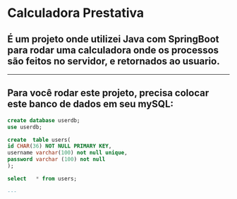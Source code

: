# Calculadora Prestativa

## É um projeto onde utilizei Java com SpringBoot para rodar uma calculadora onde os processos são feitos no servidor, e retornados ao usuario.

---

## Para você rodar este projeto, precisa colocar este banco de dados em seu mySQL:

```sql
create database userdb;
use userdb;

create 	table users(
id CHAR(36) NOT NULL PRIMARY KEY,
username varchar(100) not null unique,
password varchar (100) not null
);

select 	 * from users;

---
